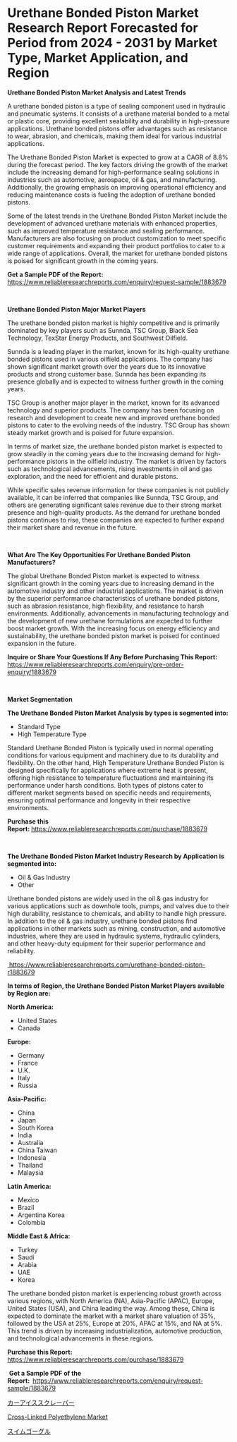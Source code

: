 <p><h1>Urethane Bonded Piston Market Research Report Forecasted for Period from 2024 -  2031 by Market Type, Market Application, and Region</h1></p><p><strong>Urethane Bonded Piston Market Analysis and Latest Trends</strong></p>
<p><p>A urethane bonded piston is a type of sealing component used in hydraulic and pneumatic systems. It consists of a urethane material bonded to a metal or plastic core, providing excellent sealability and durability in high-pressure applications. Urethane bonded pistons offer advantages such as resistance to wear, abrasion, and chemicals, making them ideal for various industrial applications.</p><p>The Urethane Bonded Piston Market is expected to grow at a CAGR of 8.8% during the forecast period. The key factors driving the growth of the market include the increasing demand for high-performance sealing solutions in industries such as automotive, aerospace, oil & gas, and manufacturing. Additionally, the growing emphasis on improving operational efficiency and reducing maintenance costs is fueling the adoption of urethane bonded pistons.</p><p>Some of the latest trends in the Urethane Bonded Piston Market include the development of advanced urethane materials with enhanced properties, such as improved temperature resistance and sealing performance. Manufacturers are also focusing on product customization to meet specific customer requirements and expanding their product portfolios to cater to a wide range of applications. Overall, the market for urethane bonded pistons is poised for significant growth in the coming years.</p></p>
<p><strong>Get a Sample PDF of the Report:&nbsp;</strong> <a href="https://www.reliableresearchreports.com/enquiry/request-sample/1883679">https://www.reliableresearchreports.com/enquiry/request-sample/1883679</a></p>
<p>&nbsp;</p>
<p><strong>Urethane Bonded Piston Major Market Players</strong></p>
<p><p>The urethane bonded piston market is highly competitive and is primarily dominated by key players such as Sunnda, TSC Group, Black Sea Technology, TexStar Energy Products, and Southwest Oilfield. </p><p>Sunnda is a leading player in the market, known for its high-quality urethane bonded pistons used in various oilfield applications. The company has shown significant market growth over the years due to its innovative products and strong customer base. Sunnda has been expanding its presence globally and is expected to witness further growth in the coming years.</p><p>TSC Group is another major player in the market, known for its advanced technology and superior products. The company has been focusing on research and development to create new and improved urethane bonded pistons to cater to the evolving needs of the industry. TSC Group has shown steady market growth and is poised for future expansion.</p><p>In terms of market size, the urethane bonded piston market is expected to grow steadily in the coming years due to the increasing demand for high-performance pistons in the oilfield industry. The market is driven by factors such as technological advancements, rising investments in oil and gas exploration, and the need for efficient and durable pistons.</p><p>While specific sales revenue information for these companies is not publicly available, it can be inferred that companies like Sunnda, TSC Group, and others are generating significant sales revenue due to their strong market presence and high-quality products. As the demand for urethane bonded pistons continues to rise, these companies are expected to further expand their market share and revenue in the future.</p></p>
<p>&nbsp;</p>
<p><strong>What Are The Key Opportunities For Urethane Bonded Piston Manufacturers?</strong></p>
<p><p>The global Urethane Bonded Piston market is expected to witness significant growth in the coming years due to increasing demand in the automotive industry and other industrial applications. The market is driven by the superior performance characteristics of urethane bonded pistons, such as abrasion resistance, high flexibility, and resistance to harsh environments. Additionally, advancements in manufacturing technology and the development of new urethane formulations are expected to further boost market growth. With the increasing focus on energy efficiency and sustainability, the urethane bonded piston market is poised for continued expansion in the future.</p></p>
<p><strong>Inquire or Share Your Questions If Any Before Purchasing This Report:</strong> <a href="https://www.reliableresearchreports.com/enquiry/pre-order-enquiry/1883679">https://www.reliableresearchreports.com/enquiry/pre-order-enquiry/1883679</a></p>
<p>&nbsp;</p>
<p><strong>Market Segmentation</strong></p>
<p><strong>The Urethane Bonded Piston Market Analysis by types is segmented into:</strong></p>
<p><ul><li>Standard Type</li><li>High Temperature Type</li></ul></p>
<p><p>Standard Urethane Bonded Piston is typically used in normal operating conditions for various equipment and machinery due to its durability and flexibility. On the other hand, High Temperature Urethane Bonded Piston is designed specifically for applications where extreme heat is present, offering high resistance to temperature fluctuations and maintaining its performance under harsh conditions. Both types of pistons cater to different market segments based on specific needs and requirements, ensuring optimal performance and longevity in their respective environments.</p></p>
<p><strong>Purchase this Report:&nbsp;</strong><a href="https://www.reliableresearchreports.com/purchase/1883679">https://www.reliableresearchreports.com/purchase/1883679</a></p>
<p>&nbsp;</p>
<p><strong>The Urethane Bonded Piston Market Industry Research by Application is segmented into:</strong></p>
<p><ul><li>Oil & Gas Industry</li><li>Other</li></ul></p>
<p><p>Urethane bonded pistons are widely used in the oil & gas industry for various applications such as downhole tools, pumps, and valves due to their high durability, resistance to chemicals, and ability to handle high pressure. In addition to the oil & gas industry, urethane bonded pistons find applications in other markets such as mining, construction, and automotive industries, where they are used in hydraulic systems, hydraulic cylinders, and other heavy-duty equipment for their superior performance and reliability.</p></p>
<p><a href="https://www.reliableresearchreports.com/urethane-bonded-piston-r1883679">&nbsp;https://www.reliableresearchreports.com/urethane-bonded-piston-r1883679</a></p>
<p><strong>In terms of Region, the Urethane Bonded Piston Market Players available by Region are:</strong></p>
<p>
    <p> <strong> North America: </strong>
        <ul>
            <li>United States</li>
            <li>Canada</li>
        </ul>
        </p> 
    <p> <strong> Europe: </strong>
        <ul>
            <li>Germany</li>
            <li>France</li>
            <li>U.K.</li>
            <li>Italy</li>
            <li>Russia</li>
        </ul>
        </p> 
    <p> <strong> Asia-Pacific: </strong>
        <ul>
            <li>China</li>
            <li>Japan</li>
            <li>South Korea</li>
            <li>India</li>
            <li>Australia</li>
            <li>China Taiwan</li>
            <li>Indonesia</li>
            <li>Thailand</li>
            <li>Malaysia</li>
        </ul>
        </p> 
    <p> <strong> Latin America: </strong>
        <ul>
            <li>Mexico</li>
            <li>Brazil</li>
            <li>Argentina Korea</li>
            <li>Colombia</li>
        </ul>
        </p> 
    <p> <strong> Middle East & Africa: </strong>
        <ul>
            <li>Turkey</li>
            <li>Saudi</li>
            <li>Arabia</li>
            <li>UAE</li>
            <li>Korea</li>
        </ul>
    </p>
    </p>
<p><p>The urethane bonded piston market is experiencing robust growth across various regions, with North America (NA), Asia-Pacific (APAC), Europe, United States (USA), and China leading the way. Among these, China is expected to dominate the market with a market share valuation of 35%, followed by the USA at 25%, Europe at 20%, APAC at 15%, and NA at 5%. This trend is driven by increasing industrialization, automotive production, and technological advancements in these regions.</p></p>
<p><strong>Purchase this Report: </strong><a href="https://www.reliableresearchreports.com/purchase/1883679">https://www.reliableresearchreports.com/purchase/1883679</a></p>
<p>&nbsp;<strong>Get a Sample PDF of the Report:&nbsp;&nbsp;</strong><a href="https://www.reliableresearchreports.com/enquiry/request-sample/1883679">https://www.reliableresearchreports.com/enquiry/request-sample/1883679</a></p>
<p><strong></strong></p>
<p><p><a href="https://github.com/DwightHuels1/Market-Research-Report-List-1/blob/main/242682644387.md">カーアイススクレーパー</a></p><p><a href="https://crocus-run-b5a.notion.site/Cross-Linked-Polyethylene-Market-Furnishes-Information-on-Market-Share-Market-Trends-and-Market-Gr-f6333db388fe4d74bfbf8d54257ac1ce">Cross-Linked Polyethylene Market</a></p><p><a href="https://github.com/tanyaali3/Market-Research-Report-List-1/blob/main/989618944385.md">スイムゴーグル</a></p></p>